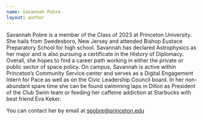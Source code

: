 ```yaml
---
name: Savannah Pobre
layout: author
---
```

Savannah Pobre is a member of the Class of 2023 at Princeton University. She hails from Swedesboro, New Jersey and attended Bishop Eustace Preparatory School for high school. Savannah has declared Astrophysics as her major and is also pursuing a certificate in the History of Diplomacy. Overall, she hopes to find a career path working in either the private or public sector of space policy. On campus, Savannah is active within Princeton’s Community Service center and serves as a Digital Engagement Intern for Pace as well as on the Civic Leadership Council board. In her non-abundant spare time she can be found swimming laps in Dillon as President of the Club Swim team or feeding her caffeine addiction at Starbucks with best friend Eva Keker.

You can contact her by email at [spobre@princeton.edu](mailto:spobre@princeton.edu)
